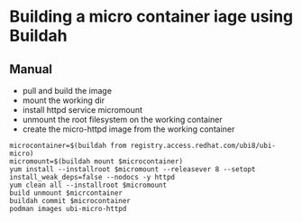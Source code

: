 # Building a micro container iage using Buildah

## Manual
- pull and build the image
- mount the working dir
- install httpd service micromount
- unmount the root filesystem on the working container
- create the micro-httpd image from the working container

```
microcontainer=$(buildah from registry.access.redhat.com/ubi8/ubi-micro)
micromount=$(buildah mount $microcontainer)
yum install --installroot $micromount --releasever 8 --setopt install_weak_deps=false --nodocs -y httpd
yum clean all --installroot $micromount
build unmount $micrcontainer
buildah commit $microcontainer
podman images ubi-micro-httpd
```
